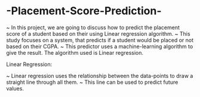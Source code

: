 # -Placement-Score-Prediction-

~ In this project, we are going to discuss how to predict the placement score of a student based on their using Linear regression algorithm.
~ This study focuses on a system, that predicts if a student would be placed or not based on their CGPA.
~ This predictor uses a machine-learning algorithm to give the result. The algorithm used is Linear regression.

Linear Regression:

~ Linear regression uses the relationship between the data-points to draw a straight line through all them.
~ This line can be used to predict future values.

